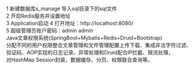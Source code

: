 1 新建数据库s_manage  导入sql目录下的sql文件   
2 开启Redis服务并设置地址   
3 Application启动
4 打开地址：http://localhost:8080/     
5 超级管理员账户密码：admin  admin    
Java文章权限系统(SpringBoot+Mybatis+Redis+Druid+Bootstrap)    
分配不同的用户权限整合文章管理和文件管理配置上传下载、集成非法字符过滤、    
验证码、AOP实现的日志记录、异常处理和Druid配合IP拦截、限流处理，   
对HashMap Session封装，数据缓存、分页、权限联合查询等。



